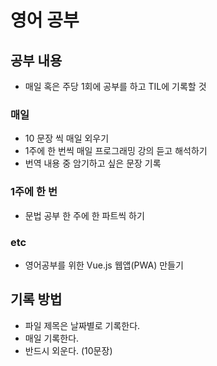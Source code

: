 # 영어 공부

## 공부 내용
- 매일 혹은 주당 1회에 공부를 하고 TIL에 기록할 것

### 매일

- 10 문장 씩 매일 외우기
- 1주에 한 번씩 매일 프로그래밍 강의 듣고 해석하기
- 번역 내용 중 암기하고 싶은 문장 기록

### 1주에 한 번

- 문법 공부 한 주에 한 파트씩 하기

### etc

- 영어공부를 위한 Vue.js 웹앱(PWA) 만들기

## 기록 방법

- 파일 제목은 날짜별로 기록한다.
- 매일 기록한다.
- 반드시 외운다. (10문장)